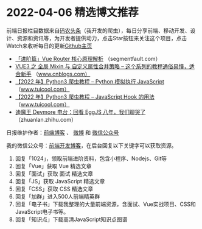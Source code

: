 # 2022-04-06 精选博文推荐

前端日报栏目数据来自[码农头条](https://toutiao.qdkfweb.cn/)（我开发的爬虫），每日分享前端、移动开发、设计、资源和资讯等，为开发者提供动力，点击Star按钮来关注这个项目，点击Watch来收听每日的更新[Github主页](https://github.com/kujian/frontendDaily)
* [「进阶篇」Vue Router 核心原理解析](https://segmentfault.com/a/1190000041655380) （segmentfault.com）
* [VUE3 之 全局 Mixin 与 自定义属性合并策略 &#8211; 这个系列的教程通俗易懂，适合新手](https://www.cnblogs.com/w84422/p/16103894.html) （www.cnblogs.com）
* [【2022 年】Python3 爬虫教程 &#8211; Python 模拟执行 JavaScript](http://www.tuicool.com/articles/hit/Z3ueMrb) （www.tuicool.com）
* [【2022 年】Python3 爬虫教程 &#8211; JavaScript Hook 的用法](http://www.tuicool.com/articles/hit/ZzyAr2m) （www.tuicool.com）
* [迪魔王 Devmore 电台：回看 EggJS 八年，我们聊哭了](https://zhuanlan.zhihu.com/p/493312462) （zhuanlan.zhihu.com）

日报维护作者：[前端博客](https://qdkfweb.cn/) 、 [微博](http://weibo.com/kujian) 和 [微信公众号](https://open.weixin.qq.com/qr/code?username=caibaojian_com)

我的微信公众号：[前端开发博客](https://open.weixin.qq.com/qr/code?username=caibaojian_com)，在后台回复以下关键字可以获取资源。

1. 回复「1024」，领取前端进阶资料，包含小程序、Nodejs、Git等
2. 回复「Vue」获取 Vue 精选文章
3. 回复「面试」获取 面试 精选文章
4. 回复「JS」获取 JavaScript 精选文章
5. 回复「CSS」获取 CSS 精选文章
6. 回复「加群」进入500人前端精英群
7. 回复「电子书」下载我整理的大量前端资源，含面试、Vue实战项目、CSS和JavaScript电子书等。
8. 回复「知识点」下载高清JavaScript知识点图谱
